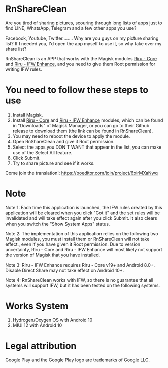 # RnShareClean
Are you tired of sharing pictures, scouring through long lists of apps just to find LINE, WhatsApp, Telegram and a few other apps you use?

Facebook, Youtube, Twitter........
Why are you guys on my picture sharing list?
If I needed you, I'd open the app myself to use it, so why take over my share list?

RnShareClean is an APP that works with the Magisk modules [Riru - Core](https://github.com/RikkaApps/Riru/releases/latest) and [Riru - IFW Enhance](https://github.com/Kr328/Riru-IFWEnhance/releases/latest), and you need to give them Root permission for writing IFW rules.

# You need to follow these steps to use
1. Install Magisk.
2. Install [Riru - Core](https://github.com/RikkaApps/Riru/releases/latest) and [Riru - IFW Enhance](https://github.com/Kr328/Riru-IFWEnhance/releases/latest) modules, which can be found in "Downloads" of Magisk Manager, or you can go to their Github release to download them (the link can be found in RnShareClean).
3. You may need to reboot the device to apply the module.
4. Open RnShareClean and give it Root permission.
5. Select the apps you DON'T WANT that appear in the list, you can make use of the Select All feature.
6. Click Submit.
7. Try to share picture and see if it works.

Come join the translation!: https://poeditor.com/join/project/6xirMXaNwq

# Note
Note 1: Each time this application is launched, the IFW rules created by this application will be cleared when you click "Got it" and the set rules will be invalidated and will take effect again after you click Submit. It also clears when you switch the "Show System Apps" status.

Note 2: The implementation of this application relies on the following two Magisk modules, you must install them or RnShareClean will not take effect., even if you have given it Root permission. Due to version uncertainty, Riru - Core and Riru - IFW Enhance will most likely not support the version of Magisk that you have installed.

Note 3: Riru - IFW Enhance requires Riru - Core v19+ and Android 8.0+. Disable Direct Share may not take effect on Android 10+.

Note 4: RnShareClean works with IFW, so there is no guarantee that all systems will support IFW, but it has been tested on the following systems.

# Works System
1. Hydrogen/Oxygen OS with Android 10
2. MIUI 12 with Android 10

# Legal attribution
Google Play and the Google Play logo are trademarks of Google LLC.